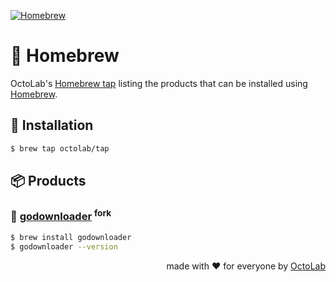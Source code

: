 [![Homebrew][social.preview]][preview.config]

# 🍻 Homebrew

OctoLab's [Homebrew tap](https://docs.brew.sh/Taps) listing the products
that can be installed using [Homebrew](https://brew.sh).
<!-- 🍻 Homebrew tap to install OctoLab products. -->

## 🧩 Installation

```bash
$ brew tap octolab/tap
```

## 📦 Products

### 🔧 [godownloader][] <sup>fork</sup>

```bash
$ brew install godownloader
$ godownloader --version
```

[godownloader]: https://github.com/kamilsk/godownloader


<p align="right">made with ❤️ for everyone by <a href="https://www.octolab.org/">OctoLab</a></p>

[social.preview]:   https://cdn.octolab.org/repo/homebrew-tap.png
[preview.config]:   https://socialify.git.ci/octolab/homebrew-tap?description=1&font=Raleway&language=1&name=1&owner=1&pattern=Circuit%20Board&theme=Light
[preview.fallback]: https://socialify.git.ci/octolab/homebrew-tap/image?description=1&font=Raleway&language=1&name=1&owner=1&pattern=Circuit%20Board&theme=Light
